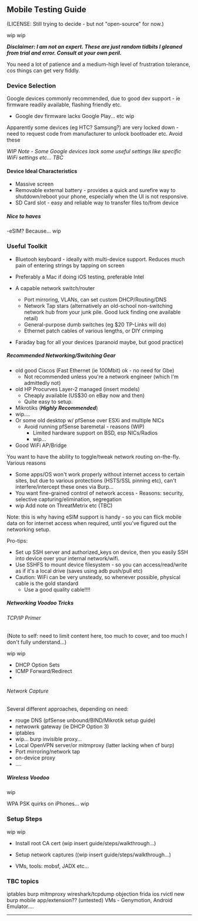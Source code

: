 ## Mobile Testing Guide

(LICENSE: Still trying to decide - but not "open-source" for now.)

wip wip

***Disclaimer: I am not an expert. These are just random tidbits I gleaned from trial and error. Consult at your own peril.***


You need a lot of patience and a medium-high level of frustration tolerance, cos things can get very fiddly.


### Device Selection

Google devices commonly recommended, due to good dev support - ie firmware readily available, flashing friendly etc.
- Google dev firmware lacks Google Play... etc wip

Apparently some devices (eg HTC? Samsung?) are very locked down - need to request code from manufacturer to unlock bootloader etc. Avoid these


_WIP Note - Some Google devices lack some useful settings like specific WiFi settings etc... TBC_


#### Device Ideal Characteristics

- Massive screen 
- Removable external battery - provides a quick and surefire way to shutdown/reboot your phone, especially when the UI is not responsive.
- SD Card slot - easy and reliable way to transfer files to/from device

##### Nice to haves
-eSIM? Because... wip


### Useful Toolkit

- Bluetooh keyboard - ideally with multi-device support. Reduces much pain of entering strings by tapping on screen

- Preferably a Mac if doing iOS testing, preferable Intel

- A capable network switch/router
  - Port mirroring, VLANs, can set custom DHCP/Routing/DNS
  - Network Tap stars (alternatively an old-school non-switching network hub from your junk pile. Good luck finding one available retail)
  - General-purpose dumb switches (eg $20 TP-Links will do)
  - Ethernet patch cables of various lengths, or DIY crimping

- Faraday bag for all your devices (paranoid maybe, but good practice)


##### Recommended Networking/Switching Gear
- old good Ciscos (Fast Ethernet (ie 100Mbit) ok - no need for Gbe)
  - Not recommended unless you're a network engineer (which I'm admittedly not)
- old HP Procurves Layer-2 managed (insert models)
  - Cheaply available (US$30 on eBay now and then)
  - Quite easy to setup.
- Mikrotiks (***Highly Recommended***)
- wip....
- Or some old desktop w/ pfSense over ESXi and multiple NICs
  - Avoid running pfSense baremetal - reasons (WIP)
    - Limited hardware support on BSD, esp NICs/Radios
    - wip...
- Good WiFi AP/Bridge


You want to have the ability to toggle/tweak network routing on-the-fly. 
Various reasons
  - Some apps/OS won't work properly without internet access to certain sites, but due to various protections (HSTS/SSL pinning etc), can't interfere/intercept these ones via Burp...
  - You want fine-grained control of network access - Reasons: security, selective capturing/elimination, segregation
  - wip Add note on ThreatMetrix etc (TBC)

Note: 
this is why having eSIM support is handy - so you can flick mobile data on for internet access when required, until you've figured out the networking setup.


Pro-tips:
- Set up SSH server and authorized_keys on device, then you easily SSH into device over your internal network/wifi.
- Use SSHFS to mount device filesystem - so you can access/read/write as if it's a local drive (saves using adb push/pull etc)
- Caution: WiFi can be very unsteady, so whenever possible, physical cable is the gold standard
  - Use a good quality cable!!!!


##### Networking Voodoo Tricks

###### TCP/IP Primer
(Note to self: need to limit content here, too much to cover, and too much I don't fully understand...)

wip wip
 
- DHCP Option Sets
- ICMP Forward/Redirect
- 

###### Network Capture 

Several different approaches, depending on need:
- rouge DNS (pfSense unbound/BIND/Mikrotik setup guide)
- netwowrk gateway (ie DHCP Option 3)
- iptables
- wip... burp invisible proxy...
- Local OpenVPN server/or mitmproxy (latter lacking when cf burp)
- Port mirroring/network tap
- on-device proxy
- ....


##### Wireless Voodoo
wip

WPA PSK quirks on iPhones... wip


### Setup Steps
wip wip

- Install root CA cert (wip insert guide/steps/walkthrough...)

- Setup network captures ((wip insert guide/steps/walkthrough...)

- VMs, tools: mobsf, JADX etc...


### TBC topics
iptables
burp
mitmproxy
wireshark/tcpdump
objection
frida 
ios rvictl
new burp mobile app/extension?? (untested)
VMs - Genymotion, Android Emulator....


-----------

